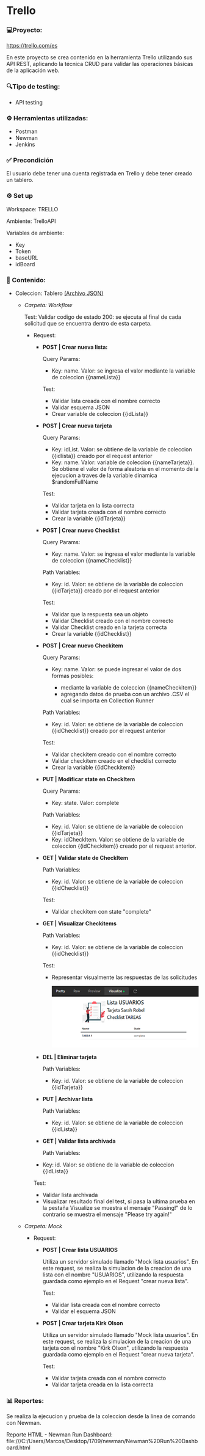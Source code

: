 # Trello

### 💻Proyecto: 
https://trello.com/es

En este proyecto se crea contenido en la herramienta Trello utilizando sus API REST, aplicando la técnica CRUD para validar las operaciones básicas de la aplicación web.

### 🔍Tipo de testing:
* API testing

### ⚙ Herramientas utilizadas:
* Postman
* Newman
* Jenkins

### ✅ Precondición

El usuario debe tener una cuenta registrada en Trello y debe tener creado un tablero.

### ⚙️ Set up

Workspace: TRELLO

Ambiente: TrelloAPI

Variables de ambiente:
* Key
* Token
* baseURL
* idBoard

### 📁 Contenido: 

- Coleccion: Tablero <a href="https://github.com/marilinasc/Trello/blob/main/Tablero.postman_collection.json"> (Archivo JSON) </a>
  - _Carpeta: Workflow_

    Test: Validar codigo de estado 200: se ejecuta al final de cada solicitud que se encuentra dentro de esta carpeta. 

    - Request:
      - **POST | Crear nueva lista:**

        Query Params:
        - Key: name. Valor: se ingresa el valor mediante la variable de coleccion {{nameLista}}
        
        Test:
        - Validar lista creada con el nombre correcto
        - Validar esquema JSON
        - Crear variable de coleccion {{idLista}}
        
      - **POST | Crear nueva tarjeta**

        Query Params:
        - Key: idList. Valor: se obtiene de la variable de coleccion {{idlista}} creado por el request anterior
        - Key: name. Valor: variable de coleccion {{nameTarjeta}}. Se obtiene el valor de forma aleatoria en el momento de la ejecucion a traves de la variable dinamica $randomFullName
            
        Test:
        - Validar tarjeta en la lista correcta
        - Validar tarjeta creada con el nombre correcto
        - Crear la variable {{idTarjeta}}
          
      - **POST | Crear nuevo Checklist**

        Query Params:
        - Key: name. Valor: se ingresa el valor mediante la variable de coleccion {{nameChecklist}}
     
        Path Variables:
        -   Key: id. Valor: se obtiene de la variable de coleccion {{idTarjeta}} creado por el request anterior
        
        Test:
        - Validar que la respuesta sea un objeto
        - Validar Checklist creado con el nombre correcto
        - Validar Checklist creado en la tarjeta correcta
        - Crear la variable {{idChecklist}}

    
      - **POST | Crear nuevo Checkitem**
        
        Query Params:
        - Key: name. Valor: se puede ingresar el valor de dos formas posibles:
        
            - mediante la variable de coleccion {{nameCheckitem}}
            - agregando datos de prueba con un archivo .CSV el cual se importa en Collection Runner
 
        Path Variables:
        -   Key: id. Valor: se obtiene de la variable de coleccion {{idChecklist}} creado por el request anterior
       
        Test:
        - Validar checkitem creado con el nombre correcto
        - Validar checkitem creado en el checklist correcto
        - Crear la variable {{idCheckitem}}
      
      - **PUT | Modificar state en CheckItem**
        
        Query Params:
        - Key: state. Valor: complete
          
        Path Variables:
        -   Key: id. Valor: se obtiene de la variable de coleccion {{idTarjeta}}
        -   Key: idCheckItem. Valor: se obtiene de la variable de coleccion {{idCheckitem}} creado por el request anterior.
       
      - **GET | Validar state de CheckItem**
        
         Path Variables:
        -   Key: id. Valor: se obtiene de la variable de coleccion {{idChecklist}}
        
        Test:
        - Validar checkitem con state "complete"
          
      - **GET | Visualizar Checkitems**
        
        Path Variables:
        -   Key: id. Valor: se obtiene de la variable de coleccion {{idChecklist}}
          
        Test:
        - Representar visualmente las respuestas de las solicitudes
          
          <img src="/Visualize.PNG"/> 
        
      - **DEL | Eliminar tarjeta**

        Path Variables:
        -   Key: id. Valor: se obtiene de la variable de coleccion {{idTarjeta}}
    
      - **PUT | Archivar lista**
     
        Path Variables:
        -   Key: id. Valor: se obtiene de la variable de coleccion {{idLista}}

       - **GET | Validar lista archivada**
         
         Path Variables:
        -   Key: id. Valor: se obtiene de la variable de coleccion {{idLista}}

        Test:
        - Validar lista archivada
        - Visualizar resultado final del test, si pasa la ultima prueba en la pestaña Visualize se muestra el mensaje "Passing!" de lo contrario se muestra el mensaje "Please try again!"
          
  - _Carpeta: Mock_
    
    - Request:
      - **POST | Crear lista USUARIOS**

        Utiliza un servidor simulado llamado "Mock lista usuarios". En este request, se realiza la simulacion de la creacion de una lista con el nombre "USUARIOS", utilizando la respuesta guardada como ejemplo en el Request "crear nueva lista".
                
        Test:
        - Validar lista creada con el nombre correcto
        - Validar el esquema JSON

      - **POST | Crear tarjeta Kirk Olson**

        Utiliza un servidor simulado llamado "Mock lista usuarios". En este request, se realiza la simulacion de la creacion de una tarjeta con el nombre "Kirk Olson", utilizando la respuesta guardada como ejemplo en el Request "crear nueva tarjeta".

        Test:
        - Validar tarjeta creada con el nombre correcto
        - Validar tarjeta creada en la lista correcta

### 📊 Reportes: 
Se realiza la ejecucion y prueba de la coleccion desde la linea de comando con Newman.

Reporte HTML - Newman Run Dashboard: file:///C:/Users/Marcos/Desktop/1709/newman/Newman%20Run%20Dashboard.html
